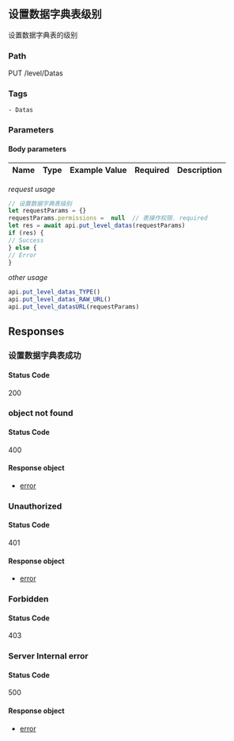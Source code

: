 ## 设置数据字典表级别

设置数据字典表的级别
### Path
PUT /level/Datas

### Tags
    - Datas
### Parameters


#### Body parameters

| Name | Type | Example Value | Required | Description |
| ---- | ---- | ------------- | -------- | ----------- |
*request usage*
```javascript
// 设置数据字典表级别
let requestParams = {}
requestParams.permissions =  null  // 表操作权限. required
let res = await api.put_level_datas(requestParams)
if (res) {
// Success
} else {
// Error
}
```
*other usage*
```javascript
api.put_level_datas_TYPE()
api.put_level_datas_RAW_URL()
api.put_level_datasURL(requestParams)
```

## Responses
### 设置数据字典表成功

#### Status Code
200



### object not found

#### Status Code
400


#### Response object
* [error](../models/error.md)

### Unauthorized

#### Status Code
401


#### Response object
* [error](../models/error.md)

### Forbidden

#### Status Code
403



### Server Internal error

#### Status Code
500


#### Response object
* [error](../models/error.md)

